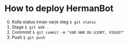 # How to deploy HermanBot

0. Kolla status innan varje steg `$ git status`
1. Stage `$ git add .`
2. Commmit `$ git commit -m "VAD HAR DU GJORT, VIGGO?"`
3. Push `$ git push`


